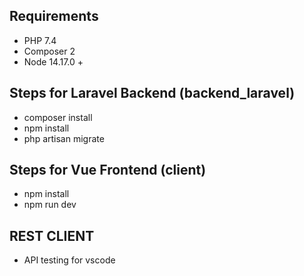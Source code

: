 ## Requirements

- PHP 7.4
- Composer 2
- Node 14.17.0 +

## Steps for Laravel Backend (backend_laravel)

- composer install
- npm install
- php artisan migrate

## Steps for Vue Frontend (client)

- npm install
- npm run dev

## REST CLIENT

- API testing for vscode
